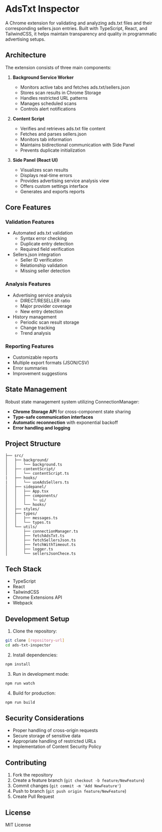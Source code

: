 # AdsTxt Inspector

A Chrome extension for validating and analyzing ads.txt files and their corresponding sellers.json entries. Built with TypeScript, React, and TailwindCSS, it helps maintain transparency and quality in programmatic advertising setups.

## Architecture

The extension consists of three main components:

1. **Background Service Worker**
   - Monitors active tabs and fetches ads.txt/sellers.json
   - Stores scan results in Chrome Storage
   - Handles restricted URL patterns
   - Manages scheduled scans
   - Controls alert notifications

2. **Content Script**
   - Verifies and retrieves ads.txt file content
   - Fetches and parses sellers.json
   - Monitors tab information
   - Maintains bidirectional communication with Side Panel
   - Prevents duplicate initialization

3. **Side Panel (React UI)**
   - Visualizes scan results
   - Displays real-time errors
   - Provides advertising service analysis view
   - Offers custom settings interface
   - Generates and exports reports

## Core Features

### Validation Features
- Automated ads.txt validation
  - Syntax error checking
  - Duplicate entry detection
  - Required field verification
- Sellers.json integration
  - Seller ID verification
  - Relationship validation
  - Missing seller detection

### Analysis Features
- Advertising service analysis
  - DIRECT/RESELLER ratio
  - Major provider coverage
  - New entry detection
- History management
  - Periodic scan result storage
  - Change tracking
  - Trend analysis

### Reporting Features
- Customizable reports
- Multiple export formats (JSON/CSV)
- Error summaries
- Improvement suggestions

## State Management

Robust state management system utilizing ConnectionManager:

- **Chrome Storage API** for cross-component state sharing
- **Type-safe communication interfaces**
- **Automatic reconnection** with exponential backoff
- **Error handling and logging**

## Project Structure

```
├── src/
│   ├── background/
│   │   └── background.ts
│   ├── contentScript/
│   │   └── contentScript.ts
|   ├── hooks/
|   │   └── useAdsSellers.ts
│   ├── sidepanel/
│   │   ├── App.tsx
│   │   ├── components/
│   │   │   └─ ui/
│   │   └── hooks/
│   ├── styles/
│   ├── types/
│   │   ├── messages.ts
│   │   └── types.ts
│   └── utils/
│       ├── connectionManager.ts
│       ├── fetchAdsTxt.ts
│       ├── fetchSellersJson.ts
│       ├── fetchWithTimeout.ts
│       ├── logger.ts
│       └── sellersJsonChece.ts
```

## Tech Stack

- TypeScript
- React
- TailwindCSS
- Chrome Extensions API
- Webpack

## Development Setup

1. Clone the repository:
```bash
git clone [repository-url]
cd ads-txt-inspector
```

2. Install dependencies:
```bash
npm install
```

3. Run in development mode:
```bash
npm run watch
```

4. Build for production:
```bash
npm run build
```

## Security Considerations

- Proper handling of cross-origin requests
- Secure storage of sensitive data
- Appropriate handling of restricted URLs
- Implementation of Content Security Policy

## Contributing

1. Fork the repository
2. Create a feature branch (`git checkout -b feature/NewFeature`)
3. Commit changes (`git commit -m 'Add NewFeature'`)
4. Push to branch (`git push origin feature/NewFeature`)
5. Create Pull Request

## License

MIT License